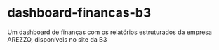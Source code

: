 # dashboard-financas-b3
Um dashboard de finanças com os relatórios estruturados da empresa AREZZO, disponíveis no site da B3
